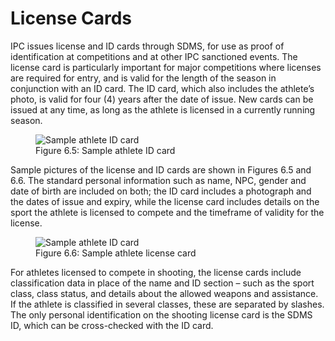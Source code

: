 # License Cards

IPC issues license and ID cards through SDMS, for use as proof of identification at competitions and at other IPC sanctioned events. The license card is particularly important for major competitions where licenses are required for entry, and is valid for the length of the season in conjunction with an ID card. The ID card, which also includes the athlete’s photo, is valid for four (4) years after the date of issue. New cards can be issued at any time, as long as the athlete is licensed in a currently running season.
<!-- TODO: Image -->
<figure>
    <img class="screenshot" src="src" alt="Sample athlete ID card">
    <figcaption>Figure 6.5: Sample athlete ID card</figcaption>
</figure>

Sample pictures of the license and ID cards are shown in Figures 6.5 and 6.6. The standard personal information such as name, NPC, gender and date of birth are included on both; the ID card includes a photograph and the dates of issue and expiry, while the license card includes details on the sport the athlete is licensed to compete and the timeframe of validity for the license.
<!-- TODO: Image -->
<figure>
    <img class="screenshot" src="src" alt="Sample athlete ID card">
    <figcaption>Figure 6.6: Sample athlete license card</figcaption>
</figure>

For athletes licensed to compete in shooting, the license cards include classification data in place of the name and ID section – such as the sport class, class status, and details about the allowed weapons and assistance. If the athlete is classified in several classes, these are separated by slashes. The only personal identification on the shooting license card is the SDMS ID, which can be cross-checked with the ID card.